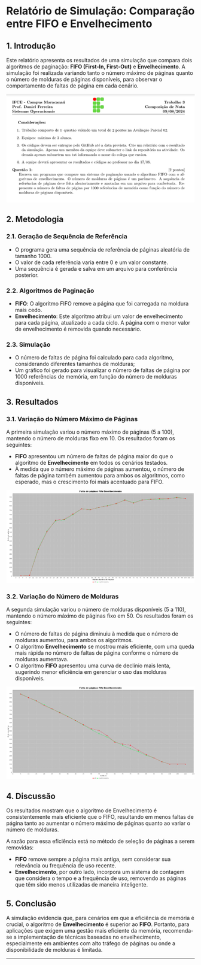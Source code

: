 # Relatório de Simulação: Comparação entre FIFO e Envelhecimento

## 1. Introdução

Este relatório apresenta os resultados de uma simulação que compara dois algoritmos de paginação: **FIFO (First-In, First-Out)** e **Envelhecimento**. A simulação foi realizada variando tanto o número máximo de páginas quanto o número de molduras de páginas disponíveis, para observar o comportamento de faltas de página em cada cenário.

![Descritivo do Trabalho 3](trabalho-3.png)

## 2. Metodologia

### 2.1. Geração de Sequência de Referência
- O programa gera uma sequência de referência de páginas aleatória de tamanho 1000.
- O valor de cada referência varia entre 0 e um valor constante.
- Uma sequência é gerada e salva em um arquivo para conferência posterior.

### 2.2. Algoritmos de Paginação
- **FIFO**: O algoritmo FIFO remove a página que foi carregada na moldura mais cedo.
- **Envelhecimento**: Este algoritmo atribui um valor de envelhecimento para cada página, atualizado a cada ciclo. A página com o menor valor de envelhecimento é removida quando necessário.

### 2.3. Simulação
- O número de faltas de página foi calculado para cada algoritmo, considerando diferentes tamanhos de molduras;
- Um gráfico foi gerado para visualizar o número de faltas de página por 1000 referências de memória, em função do número de molduras disponíveis.

## 3. Resultados

### 3.1. Variação do Número Máximo de Páginas
A primeira simulação variou o número máximo de páginas (5 a 100), mantendo o número de molduras fixo em 10. Os resultados foram os seguintes:

- **FIFO** apresentou um número de faltas de página maior do que o algoritmo de **Envelhecimento** em todos os cenários testados.
- À medida que o número máximo de páginas aumentou, o número de faltas de página também aumentou para ambos os algoritmos, como esperado, mas o crescimento foi mais acentuado para FIFO.

![Gráfico 1: Faltas de Página em Função do Número Máximo de Páginas](gráfico_faltas_páginas_x_numero_paginas.png)

### 3.2. Variação do Número de Molduras
A segunda simulação variou o número de molduras disponíveis (5 a 110), mantendo o número máximo de páginas fixo em 50. Os resultados foram os seguintes:

- O número de faltas de página diminuiu à medida que o número de molduras aumentou, para ambos os algoritmos.
- O algoritmo **Envelhecimento** se mostrou mais eficiente, com uma queda mais rápida no número de faltas de página conforme o número de molduras aumentava.
- O algoritmo **FIFO** apresentou uma curva de declínio mais lenta, sugerindo menor eficiência em gerenciar o uso das molduras disponíveis.

![Gráfico 2: Faltas de Página em Função do Número de Molduras](gráfico_faltas_páginas_x_molduras.png)

## 4. Discussão

Os resultados mostram que o algoritmo de Envelhecimento é consistentemente mais eficiente que o FIFO, resultando em menos faltas de página tanto ao aumentar o número máximo de páginas quanto ao variar o número de molduras.

A razão para essa eficiência está no método de seleção de páginas a serem removidas:
- **FIFO** remove sempre a página mais antiga, sem considerar sua relevância ou frequência de uso recente.
- **Envelhecimento**, por outro lado, incorpora um sistema de contagem que considera o tempo e a frequência de uso, removendo as páginas que têm sido menos utilizadas de maneira inteligente.

## 5. Conclusão

A simulação evidencia que, para cenários em que a eficiência de memória é crucial, o algoritmo de **Envelhecimento** é superior ao **FIFO**. Portanto, para aplicações que exigem uma gestão mais eficiente da memória, recomenda-se a implementação de técnicas baseadas no envelhecimento, especialmente em ambientes com alto tráfego de páginas ou onde a disponibilidade de molduras é limitada.

---
